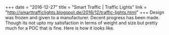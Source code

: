 +++
date = "2016-12-27"
title = "Smart Traffic | Traffic Lights"
link = "http://smarttrafficlights.blogspot.de/2016/12/traffic-lights.html"
+++
Design was frozen and given to a manufacturer. Decent progress has been made. Though its not upto my satisfaction in terms of weight and size but pretty much for a POC that is fine. Here is how it looks like.